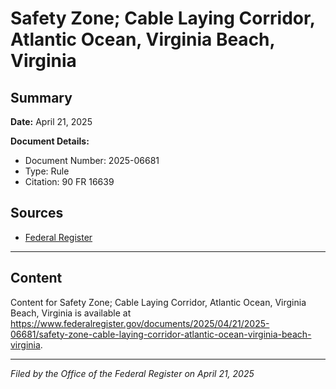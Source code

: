 # Safety Zone; Cable Laying Corridor, Atlantic Ocean, Virginia Beach, Virginia

## Summary

**Date:** April 21, 2025

**Document Details:**
- Document Number: 2025-06681
- Type: Rule
- Citation: 90 FR 16639

## Sources
- [Federal Register](https://www.federalregister.gov/documents/2025/04/21/2025-06681/safety-zone-cable-laying-corridor-atlantic-ocean-virginia-beach-virginia)

---

## Content

Content for Safety Zone; Cable Laying Corridor, Atlantic Ocean, Virginia Beach, Virginia is available at https://www.federalregister.gov/documents/2025/04/21/2025-06681/safety-zone-cable-laying-corridor-atlantic-ocean-virginia-beach-virginia.

---

*Filed by the Office of the Federal Register on April 21, 2025*

